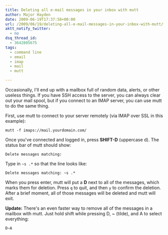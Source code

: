 ```yaml
---
title: Deleting all e-mail messages in your inbox with mutt
author: Major Hayden
date: 2009-06-19T17:37:58+00:00
url: /2009/06/19/deleting-all-e-mail-messages-in-your-inbox-with-mutt/
aktt_notify_twitter:
  - no
dsq_thread_id:
  - 3642805675
tags:
  - command line
  - email
  - imap
  - mail
  - mutt

---
```

Occasionally, I'll end up with a mailbox full of random data, alerts, or other useless things. If you have SSH access to the server, you can always clear out your mail spool, but if you connect to an IMAP server, you can use mutt to do the same thing.

First, use mutt to connect to your server remotely (via IMAP over SSL in this example):

```
mutt -f imaps://mail.yourdomain.com/
```

Once you've connected and logged in, press **SHIFT-D** (uppercase d). The status bar of mutt should show:

```
Delete messages matching:
```

Type in `~s .*` so that the line looks like:

```
Delete messages matching: ~s .*
```

When you press enter, mutt will put a **D** next to all of the messages, which marks them for deletion. Press `q` to quit, and then `y` to confirm the deletion. After a brief moment, all of those messages will be deleted and mutt will exit.

**Update:** There's an even faster way to remove all of the messages in a mailbox with mutt. Just hold shift while pressing D, ~ (tilde), and A to select everything:

```
D~A
```
